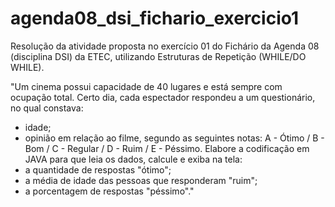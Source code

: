 # agenda08_dsi_fichario_exercicio1
Resolução da atividade proposta no exercício 01 do Fichário da Agenda 08 (disciplina DSI) da ETEC, utilizando Estruturas de Repetição (WHILE/DO WHILE).

"Um cinema possui capacidade de 40 lugares e está sempre com ocupação total. Certo dia, cada espectador respondeu a um questionário, no qual constava:
  - idade;
  - opinião em relação ao filme, segundo as seguintes notas:
      A - Ótimo /  B - Bom / C - Regular  / D - Ruim  / E -  Péssimo.
Elabore a codificação em JAVA para que leia os dados, calcule e exiba na tela:
 - a quantidade de respostas "ótimo";
- a média de idade das pessoas que responderam "ruim";
- a porcentagem de respostas "péssimo"."
